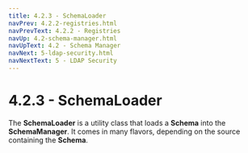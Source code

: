 ```yaml
---
title: 4.2.3 - SchemaLoader
navPrev: 4.2.2-registries.html
navPrevText: 4.2.2 - Registries
navUp: 4.2-schema-manager.html
navUpText: 4.2 - Schema Manager
navNext: 5-ldap-security.html
navNextText: 5 - LDAP Security
---
```


# 4.2.3 - SchemaLoader

The **SchemaLoader** is a utility class that loads a **Schema** into the **SchemaManager**. It comes in many flavors, depending on the source containing the **Schema**.
